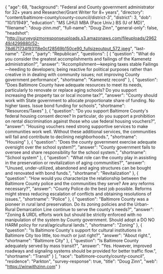 {
  "age": 68,
  "background": "Federal and County government administrator for 32+ years and Researcher/Grant Writer for 8+ years",
  "directory": "content/baltimore-county/county-council/district-3",
  "district": 3,
  "dob": "10/1/1949",
  "education": "MS (JHU) MBA (Pace Univ.) BS (U of MD)",
  "filename": "doug-zinn.md",
  "full-name": "Doug Zinn",
  "general-only": false,
  "headshot": "http://surveygizmoresponseuploads.s3.amazonaws.com/fileuploads/296249/4299880/52-78d671734f93118e0cf28569b150ce90_fullsizeoutput_572.jpeg",
  "last-name": "Zinn",
  "party": "Republican",
  "questions": [
    {
      "question": "What do you consider the greatest accomplishments and failings of the Kamenetz administration?",
      "answer": "Accomplishment—keeping taxes stable Failings—heeding to developers; being reactive for political purposes rather than creative in in dealing with community issues; not improving County government performance",
      "shortname": "Kamenetz record"
    },
    {
      "question": "Does Baltimore County have adequate resources to meet its needs, particularly to renovate or replace aging schools? Do you support increasing the property tax or local income tax?",
      "answer": "County should work with State government to allocate proportionate share of funding. No higher taxes. Issue bond funding for schools",
      "shortname": "Resources/Taxes"
    },
    {
      "question": "Do you support Baltimore County's federal housing consent decree? In particular, do you support a prohibition on rental discrimination against those who use federal housing vouchers?",
      "answer": "Housing vouchers need strong supportive services to make communities work well. Without these additional services, the communities will fail and contribute to declining neighborhoods.",
      "shortname": "Housing"
    },
    {
      "question": "Does the county government exercise adequate oversight over the school system?",
      "answer": "County government fails to oversee and share responsibility for the school system.",
      "shortname": "School system"
    },
    {
      "question": "What role can the county play in assisting in the preservation or revitalization of aging communities?",
      "answer": "Unused, under-utilized, abandoned and aging structures can be bought and renovated with bond funds.",
      "shortname": "Revitalization"
    },
    {
      "question": "How would you characterize the relationship between the Baltimore County police and the communities they serve? Are any reforms necessary?",
      "answer": "County Police do the best job possible. Reforms might stress reducing escalation of conflicts and obtaining resolutions of issues.",
      "shortname": "Police"
    },
    {
      "question": "Baltimore County was a pioneer in rural land preservation. Do its zoning policies and the Urban-Rural Demarcation Line continue to serve the county's needs?",
      "answer": "Zoning & URDL efforts work but should be strictly enforced with no manipulation of the system by County government. Should adopt a DO NO HARM policy for rural/agricultural lands.",
      "shortname": "Zoning"
    },
    {
      "question": "Is Baltimore County's support for cultural institutions in Baltimore City too little, too much or just right?",
      "answer": "About right.",
      "shortname": "Baltimore City"
    },
    {
      "question": "Is Baltimore County adequately served by mass transit?",
      "answer": "Yes. However, improved roadways and signaling systems should be provided for better traffic flow.",
      "shortname": "Transit"
    }
  ],
  "race": "baltimore-county/county-council",
  "residence": "Parkton",
  "survey-response": true,
  "title": "Doug Zinn",
  "web": "https://winwithzinn.com"
}
